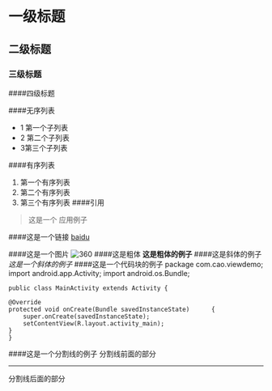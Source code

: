 # 一级标题
## 二级标题
### 三级标题
####四级标题

####无序列表
* 1 第一个子列表
* 2 第二个子列表
* 3第三个子列表

####有序列表
1. 第一个有序列表
2. 第二个有序列表
3. 第三个有序列表
####引用
>这是一个 应用例子

####这是一个链接
[baidu](http://www.baidu.com)

####这是一个图片
![360](https://p1.ssl.qhimg.com/t0151320b1d0fc50be8.png)
####这是粗体
**这是粗体的例子**
####这是斜体的例子
*这是一个斜体的例子*
####这是一个代码块的例子
	package com.cao.viewdemo;
	import android.app.Activity;
	import android.os.Bundle;

	public class MainActivity extends Activity {

	@Override
	protected void onCreate(Bundle savedInstanceState) 		{
		super.onCreate(savedInstanceState);
		setContentView(R.layout.activity_main);
	}
	}
####这是一个分割线的例子
分割线前面的部分
***
分割线后面的部分

